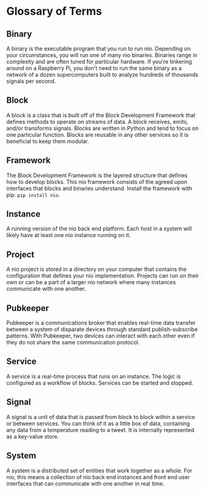 # Glossary of Terms

## Binary
A binary is the executable program that you run to run nio. Depending on your circumstances, you will run one of many nio binaries. Binaries range in complexity and are often tuned for particular hardware. If you're tinkering around on a Raspberry Pi, you don't need to run the same binary as a network of a dozen supercomputers built to analyze hundreds of thousands signals per second.

## Block
A block is a class that is built off of the Block Development Framework that defines methods to operate on streams of data. A block receives, emits, and/or transforms signals. Blocks are written in Python and tend to focus on one particular function. Blocks are reusable in any other services so it is beneficial to keep them modular.

## Framework
The Block Development Framework is the layered structure that defines how to develop blocks. This nio framework consists of the agreed upon interfaces that blocks and binaries understand. Install the framework with pip: `pip install nio`.

## Instance
A running version of the nio back end platform. Each host in a system will likely have at least one nio instance running on it.

## Project
A nio project is stored in a directory on your computer that contains the configuration that defines your nio implementation. Projects can run on their own or can be a part of a larger nio network where many instances communicate with one another.

## Pubkeeper
Pubkeeper is a communications broker that enables real-time data transfer between a system of disparate devices through standard publish-subscribe patterns. With Pubkeeper, two devices can interact with each other even if they do not share the same communication protocol.

## Service
A service is a real-time process that runs on an instance. The logic is configured as a workflow of blocks. Services can be started and stopped.

## Signal
A signal is a unit of data that is passed from block to block within a service or between services. You can think of it as a little box of data, containing any data from a temperature reading to a tweet. It is internally represented as a key-value store.

## System
A system is a distributed set of entities that work together as a whole. For nio, this means a collection of nio back end instances and front end user interfaces that can communicate with one another in real time.
